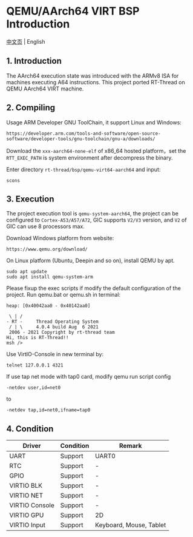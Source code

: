 # QEMU/AArch64 VIRT BSP Introduction

[中文页](README_zh.md) | English

## 1. Introduction

The AArch64 execution state was introduced with the ARMv8 ISA for machines executing A64 instructions. This project ported RT-Thread on QEMU AArch64 VIRT machine.

## 2. Compiling

Usage ARM Developer GNU ToolChain, it support Linux and Windows:
```
https://developer.arm.com/tools-and-software/open-source-software/developer-tools/gnu-toolchain/gnu-a/downloads/
```
Download the `xxx-aarch64-none-elf` of x86_64 hosted platform，set the `RTT_EXEC_PATH` is system environment after decompress the binary.

Enter directory `rt-thread/bsp/qemu-virt64-aarch64` and input:
```
scons
```

## 3. Execution

The project execution tool is `qemu-system-aarch64`, the project can be configured to `Cortex-A53/A57/A72`, GIC supports `V2/V3` version, and `V2` of GIC can use 8 processors max.

Download Windows platform from website:
```
https://www.qemu.org/download/
```
On Linux platform (Ubuntu, Deepin and so on), install QEMU by apt.
```
sudo apt update
sudo apt install qemu-system-arm
```

Please fixup the exec scripts if modify the default configuration of the project. Run qemu.bat or qemu.sh in terminal:
```
heap: [0x40042aa0 - 0x40142aa0]

 \ | /
- RT -     Thread Operating System
 / | \     4.0.4 build Aug  6 2021
 2006 - 2021 Copyright by rt-thread team
Hi, this is RT-Thread!!
msh />
```

Use VirtIO-Console in new terminal by:
````
telnet 127.0.0.1 4321
````

If use tap net mode with tap0 card, modify qemu run script config
```
-netdev user,id=net0
```
to
```
-netdev tap,id=net0,ifname=tap0
```

## 4. Condition

| Driver | Condition | Remark |
| ------ | --------- | ------ |
| UART   | Support   | UART0  |
| RTC    | Support   | - |
| GPIO   | Support   | - |
| VIRTIO BLK | Support | - |
| VIRTIO NET | Support | - |
| VIRTIO Console | Support | - |
| VIRTIO GPU | Support | 2D |
| VIRTIO Input | Support | Keyboard, Mouse, Tablet |